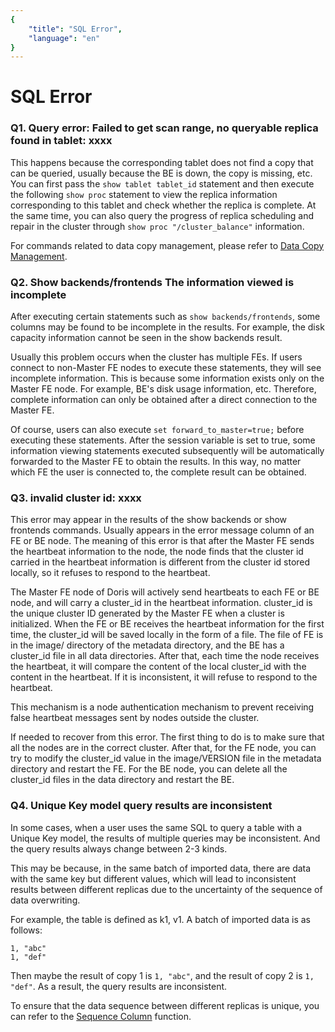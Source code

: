 ```yaml
---
{
    "title": "SQL Error",
    "language": "en"
}
---
```


<!--
Licensed to the Apache Software Foundation (ASF) under one
or more contributor license agreements.  See the NOTICE file
distributed with this work for additional information
regarding copyright ownership.  The ASF licenses this file
to you under the Apache License, Version 2.0 (the
"License"); you may not use this file except in compliance
with the License.  You may obtain a copy of the License at

  http://www.apache.org/licenses/LICENSE-2.0

Unless required by applicable law or agreed to in writing,
software distributed under the License is distributed on an
"AS IS" BASIS, WITHOUT WARRANTIES OR CONDITIONS OF ANY
KIND, either express or implied.  See the License for the
specific language governing permissions and limitations
under the License.
-->

# SQL Error

### Q1. Query error: Failed to get scan range, no queryable replica found in tablet: xxxx

This happens because the corresponding tablet does not find a copy that can be queried, usually because the BE is down, the copy is missing, etc. You can first pass the `show tablet tablet_id` statement and then execute the following `show proc` statement to view the replica information corresponding to this tablet and check whether the replica is complete. At the same time, you can also query the progress of replica scheduling and repair in the cluster through `show proc "/cluster_balance"` information.

For commands related to data copy management, please refer to [Data Copy Management](../admin-manual/maint-monitor/tablet-repair-and-balance.html).

### Q2. Show backends/frontends The information viewed is incomplete

After executing certain statements such as `show backends/frontends`, some columns may be found to be incomplete in the results. For example, the disk capacity information cannot be seen in the show backends result.

Usually this problem occurs when the cluster has multiple FEs. If users connect to non-Master FE nodes to execute these statements, they will see incomplete information. This is because some information exists only on the Master FE node. For example, BE's disk usage information, etc. Therefore, complete information can only be obtained after a direct connection to the Master FE.

Of course, users can also execute `set forward_to_master=true;` before executing these statements. After the session variable is set to true, some information viewing statements executed subsequently will be automatically forwarded to the Master FE to obtain the results. In this way, no matter which FE the user is connected to, the complete result can be obtained.

### Q3. invalid cluster id: xxxx

This error may appear in the results of the show backends or show frontends commands. Usually appears in the error message column of an FE or BE node. The meaning of this error is that after the Master FE sends the heartbeat information to the node, the node finds that the cluster id carried in the heartbeat information is different from the cluster id stored locally, so it refuses to respond to the heartbeat.

The Master FE node of Doris will actively send heartbeats to each FE or BE node, and will carry a cluster_id in the heartbeat information. cluster_id is the unique cluster ID generated by the Master FE when a cluster is initialized. When the FE or BE receives the heartbeat information for the first time, the cluster_id will be saved locally in the form of a file. The file of FE is in the image/ directory of the metadata directory, and the BE has a cluster_id file in all data directories. After that, each time the node receives the heartbeat, it will compare the content of the local cluster_id with the content in the heartbeat. If it is inconsistent, it will refuse to respond to the heartbeat.

This mechanism is a node authentication mechanism to prevent receiving false heartbeat messages sent by nodes outside the cluster.

If needed to recover from this error. The first thing to do is to make sure that all the nodes are in the correct cluster. After that, for the FE node, you can try to modify the cluster_id value in the image/VERSION file in the metadata directory and restart the FE. For the BE node, you can delete all the cluster_id files in the data directory and restart the BE.

### Q4. Unique Key model query results are inconsistent

In some cases, when a user uses the same SQL to query a table with a Unique Key model, the results of multiple queries may be inconsistent. And the query results always change between 2-3 kinds.

This may be because, in the same batch of imported data, there are data with the same key but different values, which will lead to inconsistent results between different replicas due to the uncertainty of the sequence of data overwriting.

For example, the table is defined as k1, v1. A batch of imported data is as follows:

````text
1, "abc"
1, "def"
````

Then maybe the result of copy 1 is `1, "abc"`, and the result of copy 2 is `1, "def"`. As a result, the query results are inconsistent.

To ensure that the data sequence between different replicas is unique, you can refer to the [Sequence Column](../data-operate/update-delete/sequence-column-manual.html) function.